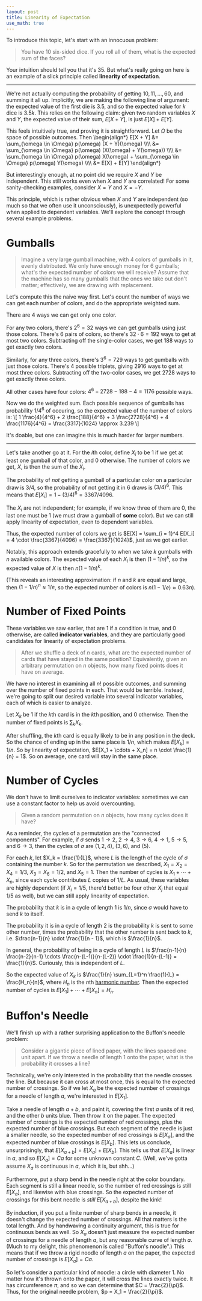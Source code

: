 ```yaml
---
layout: post
title: Linearity of Expectation
use_math: true
---
```


To introduce this topic, let's start with an innocuous problem:

> You have $10$ six-sided dice. If you roll all of them, what is the expected sum of the faces?

Your intuition should tell you that it's $35$. But what's really going on here is an example of a slick principle called **linearity of expectation**.

<!--more-->
---

We're not actually computing the probability of getting $10, 11, \ldots, 60$, and summing it all up. Implicitly, we are making the following line of argument: the expected value of the first die is $3.5$, and so the expected value for $k$ dice is $3.5k$. This relies on the following claim: given two random variables $X$ and $Y$, the expected value of their sum, $E[X + Y]$, is just $E[X] + E[Y]$.

This feels intuitively true, and proving it is straightforward. Let $\Omega$ be the space of possible outcomes. Then
\begin{align\*}
E[X + Y] &= \sum_{\omega \in \Omega} p(\omega) (X + Y)(\omega) \\\\\\\\
&= \sum_{\omega \in \Omega} p(\omega) (X(\omega) + Y(\omega)) \\\\\\\\
&= \sum_{\omega \in \Omega} p(\omega) X(\omega) + \sum_{\omega \in \Omega} p(\omega) Y(\omega) \\\\\\\\
&= E[X] + E[Y]
\end{align\*}

But interestingly enough, at no point did we require $X$ and $Y$ be independent. This still works even when $X$ and $Y$ are correlated! For some sanity-checking examples, consider $X = Y$ and $X = -Y$.

This principle, which is rather obvious when $X$ and $Y$ are independent (so much so that we often use it unconsciously), is unexpectedly powerful when applied to dependent variables. We'll explore the concept through several example problems.


# Gumballs

> Imagine a very large gumball machine, with $4$ colors of gumballs in it, evenly distributed. We only have enough money for $6$ gumballs; what's the expected number of colors we will receive? Assume that the machine has so many gumballs that the ones we take out don't matter; effectively, we are drawing with replacement.

Let's compute this the naive way first. Let's count the number of ways we can get each number of colors, and do the appropriate weighted sum.

There are $4$ ways we can get only one color.

For any two colors, there's $2^6 = 32$ ways we can get gumballs using just those colors. There's $6$ pairs of colors, so there's $32 \cdot 6 = 192$ ways to get at most two colors. Subtracting off the single-color cases, we get $188$ ways to get exactly two colors.

Similarly, for any three colors, there's $3^6 = 729$ ways to get gumballs with just those colors. There's $4$ possible triplets, giving $2916$ ways to get at most three colors. Subtracting off the two-color cases, we get $2728$ ways to get exactly three colors.

All other cases have four colors: $4^6 - 2728 - 188 - 4 = 1176$ possible ways.

Now we do the weighted sum. Each possible sequence of gumballs has probability $1/4^6$ of occuring, so the expected value of the number of colors is:
\\[ 1 \frac{4}{4^6} + 2 \frac{188}{4^6} + 3 \frac{2728}{4^6} + 4 \frac{1176}{4^6} = \frac{3317}{1024} \approx 3.239 \\]

It's doable, but one can imagine this is much harder for larger numbers.

---

Let's take another go at it. For the $i$th color, define $X_i$ to be $1$ if we get at least one gumball of that color, and $0$ otherwise. The number of colors we get, $X$, is then the sum of the $X_i$.

The probability of *not* getting a gumball of a particular color on a particular draw is $3/4$, so the probability of not getting it in $6$ draws is $(3/4)^6$. This means that $E[X_i] = 1 - (3/4)^6 = 3367/4096$.

The $X_i$ are not independent; for example, if we know three of them are $0$, the last one must be $1$ (we must draw a gumball of **some** color). But we can still apply linearity of expectation, even to dependent variables.

Thus, the expected number of colors we get is $E[X] = \sum_{i = 1}^4 E[X_i] = 4 \cdot \frac{3367}{4096} = \frac{3367}{1024}$, just as we got earlier.

Notably, this approach extends gracefully to when we take $k$ gumballs with $n$ available colors. The expected value of each $X_i$ is then $(1 - 1/n)^k$, so the expected value of $X$ is then $n (1 - 1/n)^k$.

(This reveals an interesting approximation: if $n$ and $k$ are equal and large, then $(1 - 1/n)^n \approx 1/e$, so the expected number of colors is $n(1 - 1/e) \approx 0.63n$).


# Number of Fixed Points

These variables we saw earlier, that are $1$ if a condition is true, and $0$ otherwise, are called **indicator variables**, and they are particularly good candidates for linearity of expectation problems.

> After we shuffle a deck of $n$ cards, what are the expected number of cards that have stayed in the same position? Equivalently, given an arbitrary permutation on $n$ objects, how many fixed points does it have on average.

We have no interest in examining all $n!$ possible outcomes, and summing over the number of fixed points in each. That would be terrible. Instead, we're going to split our desired variable into several indicator variables, each of which is easier to analyze.

Let $X_k$ be $1$ if the $k$th card is in the $k$th position, and $0$ otherwise. Then the number of fixed points is $\sum_k X_k$.

After shuffling, the $k$th card is equally likely to be in any position in the deck. So the chance of ending up in the same place is $1/n$, which makes $E[X_k] = 1/n$. So by linearity of expectation, $E[X_1 + \cdots + X_n] = n \cdot \frac{1}{n} = 1$. So on average, one card will stay in the same place.


# Number of Cycles

We don't have to limit ourselves to indicator variables: sometimes we can use a constant factor to help us avoid overcounting.

> Given a random permutation on $n$ objects, how many cycles does it have?

As a reminder, the cycles of a permutation are the "connected components". For example, if $\sigma$ sends $1 \to 2$, $2 \to 4$, $3 \to 6$, $4 \to 1$, $5 \to 5$, and $6 \to 3$, then the cycles of $\sigma$ are $(1, 2, 4)$, $(3, 6)$, and $(5)$.

For each $k$, let $X_k = \frac{1}{L}$, where $L$ is the length of the cycle of $\sigma$ containing the number $k$. So for the permutation we described, $X_1 = X_2 = X_4 = 1/3$, $X_3 = X_6 = 1/2$, and $X_5 = 1$. Then the number of cycles is $X_1 + \cdots + X_n$, since each cycle contributes $L$ copies of $1/L$. As usual, these variables are highly dependent (if $X_i = 1/5$, there'd better be four other $X_j$ that equal $1/5$ as well), but we can still apply linearity of expectation.

The probability that $k$ is in a cycle of length $1$ is $1/n$, since $\sigma$ would have to send $k$ to itself.

The probability it is in a cycle of length $2$ is the probability $k$ is sent to some other number, times the probability that the other number is sent back to $k$, i.e. $\frac{n-1}{n} \cdot \frac{1}{n - 1}$, which is $\frac{1}{n}$.

In general, the probability of being in a cycle of length $L$ is $\frac{n-1}{n} \frac{n-2}{n-1} \cdots \frac{n-(L-1)}{n-(L-2)} \cdot \frac{1}{n-(L-1)} = \frac{1}{n}$. Curiously, this is independent of $L$.

So the expected value of $X_k$ is $\frac{1}{n} \sum_{L=1}^n \frac{1}{L} = \frac{H_n}{n}$, where $H_n$ is the $n$th [harmonic number](https://en.wikipedia.org/wiki/Harmonic_number). Then the expected number of cycles is $E[X_1] + \cdots + E[X_n] = H_n$.


# Buffon's Needle

We'll finish up with a rather surprising application to the Buffon's needle problem:

> Consider a gigantic piece of lined paper, with the lines spaced one unit apart. If we throw a needle of length $1$ onto the paper, what is the probability it crosses a line?

Technically, we're only interested in the probability that the needle crosses the line. But because it can cross at most once, this is equal to the expected number of crossings. So if we let $X_a$ be the expected number of crossings for a needle of length $a$, we're interested in $E[X_1]$.

Take a needle of length $a + b$, and paint it, covering the first $a$ units of it red, and the other $b$ units blue. Then throw it on the paper. The expected number of crossings is the expected number of red crossings, plus the expected number of blue crossings. But each segment of the needle is just a smaller needle, so the expected number of red crossings is $E[X_a]$, and the expected number of blue crossings is $E[X_b]$. This lets us conclude, unsurprisingly, that $E[X_{a+b}] = E[X_a] + E[X_b]$. This tells us that $E[X_a]$ is linear in $a$, and so $E[X_a] = Ca$ for some unknown constant $C$. (Well, we've gotta assume $X_a$ is continuous in $a$, which it is, but shh...)

Furthermore, put a sharp bend in the needle right at the color boundary. Each segment is still a linear needle, so the number of red crossings is still $E[X_a]$, and likewise with blue crossings. So the expected number of crossings for this bent needle is *still* $E[X_{a+b}]$, despite the kink!

By induction, if you put a finite number of sharp bends in a needle, it doesn't change the expected number of crossings. All that matters is the total length. And by <s>handwaving</s> a continuity argument, this is true for continuous bends as well. So $X_a$ doesn't just measure the expected number of crossings for a needle of length $a$, but any reasonable curve of length $a$. (Much to my delight, this phenomenon is called "Buffon's noodle".) This means that if we throw a rigid noodle of length $a$ on the paper, the expected number of crossings is $E[X_a] = Ca$.

So let's consider a particular kind of noodle: a circle with diameter $1$. No matter how it's thrown onto the paper, it will cross the lines exactly twice. It has circumference $\pi$, and so we can determine that $C = \frac{2}{\pi}$. Thus, for the original needle problem, $p = X_1 = \frac{2}{\pi}$.